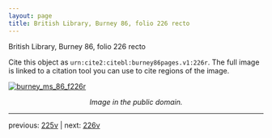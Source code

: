 ```yaml
---
layout: page
title: British Library, Burney 86, folio 226 recto
---
```


British Library, Burney 86, folio 226 recto

Cite this object as `urn:cite2:citebl:burney86pages.v1:226r`.  The full image is linked to a citation tool you can use to cite regions of the image.

[![burney_ms_86_f226r](http://www.homermultitext.org/iipsrv?IIIF=/project/homer/pyramidal/deepzoom/citebl/burney86imgs/v1/burney_ms_86_f226r.tif/full/800,/0/default.jpg)](http://www.homermultitext.org/ict2/?urn=urn:cite2:citebl:burney86imgs.v1:burney_ms_86_f226r) 

<p style="text-align: center; font-style: italic;">Image in the public domain.</p>

---

previous: [225v](../225v/) | next: [226v](../226v/)